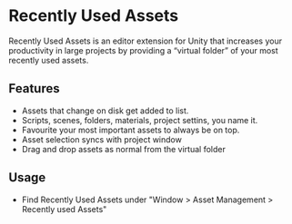# Recently Used Assets

Recently Used Assets is an editor extension for Unity that increases your productivity in large projects by providing a “virtual folder” of your most recently used assets.

## Features

* Assets that change on disk get added to list.
* Scripts, scenes, folders, materials, project settins, you name it.
* Favourite your most important assets to always be on top.
* Asset selection syncs with project window
* Drag and drop assets as normal from the virtual folder

## Usage
* Find Recently Used Assets under "Window > Asset Management > Recently used Assets"